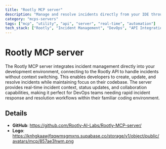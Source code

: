 ```yaml
---
title: "Rootly MCP server"
description: "Manage and resolve incidents directly from your IDE through Rootly API integration for streamlined incident response."
category: "mcps-servers"
tags: ["mcp", "utility", "api", "server", "real-time", "automation"]
tech_stack: ["Rootly", "Incident Management", "DevOps", "API Integration", "IDE Tools"]
---
```


# Rootly MCP server

The Rootly MCP server integrates incident management directly into your development environment, connecting to the Rootly API to handle incidents without context switching. This enables developers to create, update, and resolve incidents while maintaining focus on their codebase. The server provides real-time incident context, status updates, and collaboration capabilities, making it perfect for DevOps teams needing rapid incident response and resolution workflows within their familiar coding environment.

## Details

- **GitHub**: https://github.com/Rootly-AI-Labs/Rootly-MCP-server/
- **Logo**: https://knhgkaawjfqqwmsgmxns.supabase.co/storage/v1/object/public/avatars/mcp/857ae3hwm.png
